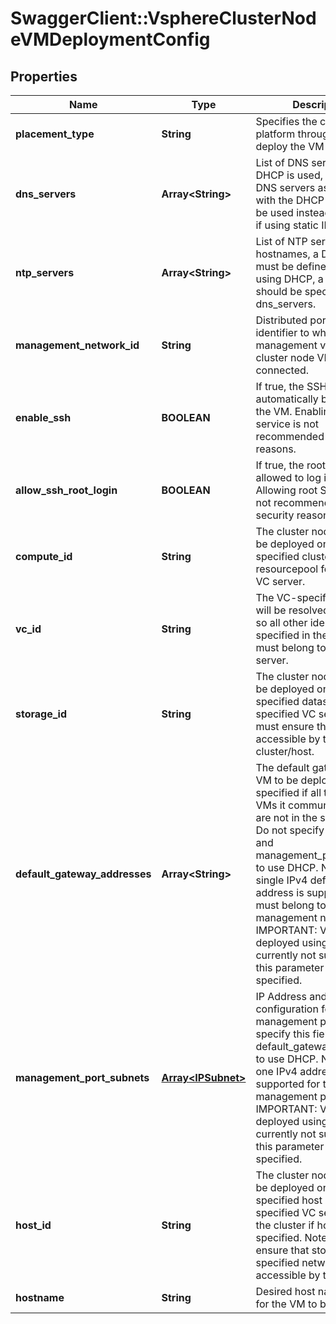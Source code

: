 # SwaggerClient::VsphereClusterNodeVMDeploymentConfig

## Properties
Name | Type | Description | Notes
------------ | ------------- | ------------- | -------------
**placement_type** | **String** | Specifies the config for the platform through which to deploy the VM  | 
**dns_servers** | **Array&lt;String&gt;** | List of DNS servers. If DHCP is used, the default DNS servers associated with the DHCP server will be used instead. Required if using static IP.  | [optional] 
**ntp_servers** | **Array&lt;String&gt;** | List of NTP servers. To use hostnames, a DNS server must be defined. If not using DHCP, a DNS server should be specified under dns_servers.  | [optional] 
**management_network_id** | **String** | Distributed portgroup identifier to which the management vnic of cluster node VM will be connected.  | 
**enable_ssh** | **BOOLEAN** | If true, the SSH service will automatically be started on the VM. Enabling SSH service is not recommended for security reasons.  | [optional] [default to false]
**allow_ssh_root_login** | **BOOLEAN** | If true, the root user will be allowed to log into the VM. Allowing root SSH logins is not recommended for security reasons.  | [optional] [default to false]
**compute_id** | **String** | The cluster node VM will be deployed on the specified cluster or resourcepool for specified VC server.  | 
**vc_id** | **String** | The VC-specific identifiers will be resolved on this VC, so all other identifiers specified in the config must belong to this vCenter server.  | 
**storage_id** | **String** | The cluster node VM will be deployed on the specified datastore in the specified VC server. User must ensure that storage is accessible by the specified cluster/host.  | 
**default_gateway_addresses** | **Array&lt;String&gt;** | The default gateway for the VM to be deployed must be specified if all the other VMs it communicates with are not in the same subnet. Do not specify this field and management_port_subnets to use DHCP. Note: only single IPv4 default gateway address is supported and it must belong to management network. IMPORTANT: VMs deployed using DHCP are currently not supported, so this parameter should be specified.  | [optional] 
**management_port_subnets** | [**Array&lt;IPSubnet&gt;**](IPSubnet.md) | IP Address and subnet configuration for the management port. Do not specify this field and default_gateway_addresses to use DHCP. Note: only one IPv4 address is supported for the management port. IMPORTANT: VMs deployed using DHCP are currently not supported, so this parameter should be specified.  | [optional] 
**host_id** | **String** | The cluster node VM will be deployed on the specified host in the specified VC server within the cluster if host_id is specified. Note: User must ensure that storage and specified networks are accessible by this host.  | [optional] 
**hostname** | **String** | Desired host name/FQDN for the VM to be deployed | 



